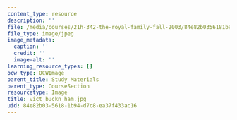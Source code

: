 ```yaml
---
content_type: resource
description: ''
file: /media/courses/21h-342-the-royal-family-fall-2003/84e82b0356181b94d7c8ea37f433ac16_vict_buckn_ham.jpg
file_type: image/jpeg
image_metadata:
  caption: ''
  credit: ''
  image-alt: ''
learning_resource_types: []
ocw_type: OCWImage
parent_title: Study Materials
parent_type: CourseSection
resourcetype: Image
title: vict_buckn_ham.jpg
uid: 84e82b03-5618-1b94-d7c8-ea37f433ac16
---
```

